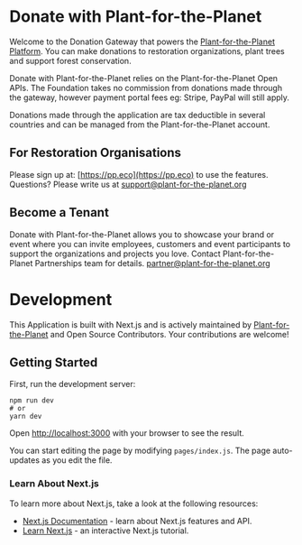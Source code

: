# Donate with Plant-for-the-Planet

Welcome to the Donation Gateway that powers the [Plant-for-the-Planet Platform](https://www.plant-for-the-planet.org/). You can make donations to restoration organizations, plant trees and support forest conservation.

Donate with Plant-for-the-Planet relies on the Plant-for-the-Planet Open APIs. The Foundation takes no commission from donations made through the gateway, however payment portal fees eg: Stripe, PayPal will still apply.

Donations made through the application are tax deductible in several countries and can be managed from the Plant-for-the-Planet account.

## For Restoration Organisations

Please sign up at: [https://pp.eco](https://pp.eco) to use the features. Questions? Please write us at support@plant-for-the-planet.org

## Become a Tenant

Donate with Plant-for-the-Planet allows you to showcase your brand or event where you can invite employees, customers and event participants to support the organizations and projects you love. 
Contact Plant-for-the-Planet Partnerships team for details. partner@plant-for-the-planet.org 

# Development

This Application is built with Next.js and is actively maintained by [Plant-for-the-Planet](https://www.plant-for-the-planet.org/) and Open Source Contributors.
Your contributions are welcome!

## Getting Started

First, run the development server:

```
npm run dev
# or
yarn dev

```

Open [http://localhost:3000](http://localhost:3000/) with your browser to see the result.

You can start editing the page by modifying `pages/index.js`. The page auto-updates as you edit the file.

### Learn About Next.js

To learn more about Next.js, take a look at the following resources:

- [Next.js Documentation](https://nextjs.org/docs) - learn about Next.js features and API.
- [Learn Next.js](https://nextjs.org/learn) - an interactive Next.js tutorial.
